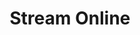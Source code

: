 ---
title: Stream Online
description: Trigger for when your stream on Twitch is started
version: 0.1.17
twitchService: EventSub
variables:
  - name: startedAt
    type: DateTime
    description: The date and time that the stream was ended
    value: 8/4/2023 10:56:06 AM
  - name: game
    type: string
    description: The category name
    value: Just Chatting
  - name: gameId
    type: number
    description: The category id
    value: 509658
  - name: tagCount
    type: number
    description: The number of tags
    value: 2
  - name: tag#
    type: string
    description: Each individual tag
  - name: tags
    type: List<string>
    description: A C# accessible list of tags
  - name: tagsDelimited
    type: string
    description: A comma delimited string of the tags
---
